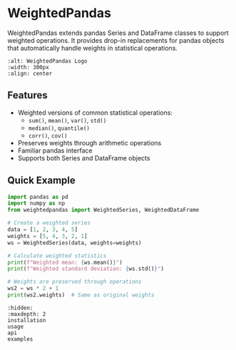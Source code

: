 # WeightedPandas

WeightedPandas extends pandas Series and DataFrame classes to support weighted operations. It provides drop-in replacements for pandas objects that automatically handle weights in statistical operations.

```{figure} ./logo.png
:alt: WeightedPandas Logo
:width: 300px
:align: center
```

## Features

- Weighted versions of common statistical operations:
  - `sum()`, `mean()`, `var()`, `std()`
  - `median()`, `quantile()`
  - `corr()`, `cov()`
- Preserves weights through arithmetic operations
- Familiar pandas interface
- Supports both Series and DataFrame objects

## Quick Example

```python
import pandas as pd
import numpy as np
from weightedpandas import WeightedSeries, WeightedDataFrame

# Create a weighted series
data = [1, 2, 3, 4, 5]
weights = [5, 4, 3, 2, 1]
ws = WeightedSeries(data, weights=weights)

# Calculate weighted statistics
print(f"Weighted mean: {ws.mean()}")
print(f"Weighted standard deviation: {ws.std()}")

# Weights are preserved through operations
ws2 = ws * 2 + 1
print(ws2.weights)  # Same as original weights
```

```{toctree}
:hidden:
:maxdepth: 2
installation
usage
api
examples
```